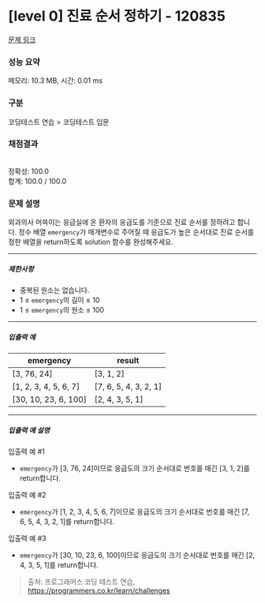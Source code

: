 # [level 0] 진료 순서 정하기 - 120835 

[문제 링크](https://school.programmers.co.kr/learn/courses/30/lessons/120835?language=python3) 

### 성능 요약

메모리: 10.3 MB, 시간: 0.01 ms

### 구분

코딩테스트 연습 > 코딩테스트 입문

### 채점결과

<br/>정확성: 100.0<br/>합계: 100.0 / 100.0

### 문제 설명

<p style="user-select: auto;">외과의사 머쓱이는 응급실에 온 환자의 응급도를 기준으로 진료 순서를 정하려고 합니다. 정수 배열 <code style="user-select: auto;">emergency</code>가 매개변수로 주어질 때 응급도가 높은 순서대로 진료 순서를 정한 배열을 return하도록 solution 함수를 완성해주세요.</p>

<hr style="user-select: auto;">

<h5 style="user-select: auto;">제한사항</h5>

<ul style="user-select: auto;">
<li style="user-select: auto;">중복된 원소는 없습니다.</li>
<li style="user-select: auto;">1 ≤ <code style="user-select: auto;">emergency</code>의 길이 ≤ 10</li>
<li style="user-select: auto;">1 ≤ <code style="user-select: auto;">emergency</code>의 원소 ≤ 100</li>
</ul>

<hr style="user-select: auto;">

<h5 style="user-select: auto;">입출력 예</h5>
<table class="table" style="user-select: auto;">
        <thead style="user-select: auto;"><tr style="user-select: auto;">
<th style="user-select: auto;">emergency</th>
<th style="user-select: auto;">result</th>
</tr>
</thead>
        <tbody style="user-select: auto;"><tr style="user-select: auto;">
<td style="user-select: auto;">[3, 76, 24]</td>
<td style="user-select: auto;">[3, 1, 2]</td>
</tr>
<tr style="user-select: auto;">
<td style="user-select: auto;">[1, 2, 3, 4, 5, 6, 7]</td>
<td style="user-select: auto;">[7, 6, 5, 4, 3, 2, 1]</td>
</tr>
<tr style="user-select: auto;">
<td style="user-select: auto;">[30, 10, 23, 6, 100]</td>
<td style="user-select: auto;">[2, 4, 3, 5, 1]</td>
</tr>
</tbody>
      </table>
<hr style="user-select: auto;">

<h5 style="user-select: auto;">입출력 예 설명</h5>

<p style="user-select: auto;">입출력 예 #1</p>

<ul style="user-select: auto;">
<li style="user-select: auto;"><code style="user-select: auto;">emergency</code>가 [3, 76, 24]이므로 응급도의 크기 순서대로 번호를 매긴 [3, 1, 2]를 return합니다.</li>
</ul>

<p style="user-select: auto;">입출력 예 #2</p>

<ul style="user-select: auto;">
<li style="user-select: auto;"><code style="user-select: auto;">emergency</code>가 [1, 2, 3, 4, 5, 6, 7]이므로 응급도의 크기 순서대로 번호를 매긴 [7, 6, 5, 4, 3, 2, 1]를 return합니다.</li>
</ul>

<p style="user-select: auto;">입출력 예 #3</p>

<ul style="user-select: auto;">
<li style="user-select: auto;"><code style="user-select: auto;">emergency</code>가 [30, 10, 23, 6, 100]이므로 응급도의 크기 순서대로 번호를 매긴 [2, 4, 3, 5, 1]를 return합니다.</li>
</ul>


> 출처: 프로그래머스 코딩 테스트 연습, https://programmers.co.kr/learn/challenges